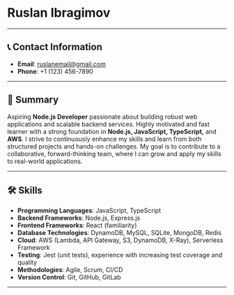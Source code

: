 # **Ruslan Ibragimov**

---

## 📞 Contact Information

- **Email**: ruslanemail@gmail.com
- **Phone**: +1 (123) 456-7890

---

## 🎯 Summary

Aspiring **Node.js Developer** passionate about building robust web applications and scalable backend services. Highly motivated and fast learner with a strong foundation in **Node.js, JavaScript, TypeScript,** and **AWS**. I strive to continuously enhance my skills and learn from both structured projects and hands-on challenges. My goal is to contribute to a collaborative, forward-thinking team, where I can grow and apply my skills to real-world applications.

---

## 🛠️ Skills

- **Programming Languages**: JavaScript, TypeScript
- **Backend Frameworks**: Node.js, Express.js
- **Frontend Frameworks**: React (familiarity)
- **Database Technologies**: DynamoDB, MySQL, SQLite, MongoDB, Redis
- **Cloud**: AWS (Lambda, API Gateway, S3, DynamoDB, X-Ray), Serverless Framework
- **Testing**: Jest (unit tests), experience with increasing test coverage and quality
- **Methodologies**: Agile, Scrum, CI/CD
- **Version Control**: Git, GitHub, GitLab

---

## 💼 Experience

### Challenge Application Development | [Private Repository]

- **Contributed to development** of a large-scale application, focusing on backend services, database integration, and API development.
- Implemented **unit tests** with **Jest**, increasing test coverage and ensuring reliable feature deployment.

### AWS Serverless Project (Current Project)

- Self-taught **AWS** and **Serverless Framework** to deploy serverless functions with real-time monitoring and observability using **AWS X-Ray**.
- Managed tasks related to **AWS Lambda**, **API Gateway**, and **DynamoDB**, creating an efficient serverless architecture.
